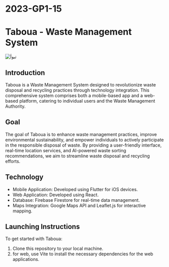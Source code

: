 # 2023-GP1-15
# Taboua - Waste Management System
![تبوأ](https://github.com/Taboua/2023-GP1-15/assets/144554229/a2b73e3f-e819-4f8e-bb32-b642720c284e)

## Introduction
Taboua is a Waste Management System designed to revolutionize waste disposal and recycling practices through technology integration. This comprehensive system comprises both a mobile-based app and a web-based platform, catering to individual users and the Waste Management Authority.

## Goal
The goal of Taboua is to enhance waste management practices, improve environmental sustainability, and empower individuals to actively participate in the responsible disposal of waste. By providing a user-friendly interface, real-time location services, and AI-powered waste sorting recommendations, we aim to streamline waste disposal and recycling efforts.

## Technology
- Mobile Application: Developed using Flutter for iOS devices.
- Web Application: Developed using React.
- Database: Firebase Firestore for real-time data management.
- Maps Integration: Google Maps API and Leaflet.js for interactive mapping.


## Launching Instructions
To get started with Taboua:
1. Clone this repository to your local machine.
2. for web, use Vite to install the necessary dependencies for the web applications.
